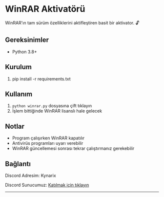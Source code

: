# WinRAR Aktivatörü

WinRAR'ın tam sürüm özelliklerini aktifleştiren basit bir aktivator. 🔓

## Gereksinimler
- Python 3.8+

## Kurulum
1. pip install -r requirements.txt

## Kullanım
1. `python winrar.py` dosyasına çift tıklayın
3. İşlem bittiğinde WinRAR lisanslı hale gelecek

## Notlar
- Program çalışırken WinRAR kapatılır
- Antivirüs programları uyarı verebilir
- WinRAR güncellemesi sonrası tekrar çalıştırmanız gerekebilir

## Bağlantı
Discord Adresim: Kynarix

Discord Sunucumuz: [Katılmak için tıklayın](https://discord.gg/codejs)

---
